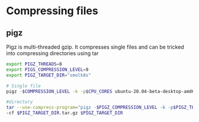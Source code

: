 # Compressing files


## pigz

Pigz is multi-threaded gzip. It compresses single files and can be tricked into compressing directories using tar

```bash
export PIGZ_THREADS=8
export PIGS_COMPRESSION_LEVEL=9
export PIGZ_TARGET_DIR="smolk8s"

# Single file
pigz -$COMPRESSION_LEVEL -k -p$CPU_CORES ubuntu-20.04-beta-desktop-amd64.iso

#directory
tar --use-compress-program="pigz -$PIGZ_COMPRESSION_LEVEL -k -p$PIGZ_THREADS" \
-cf $PIGZ_TARGET_DIR.tar.gz $PIGZ_TARGET_DIR
```
